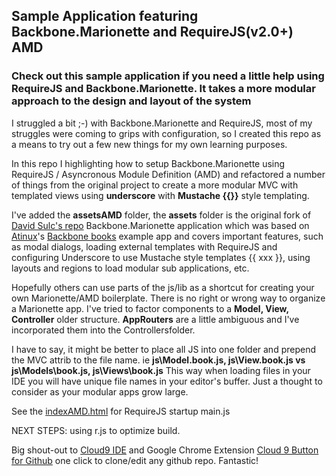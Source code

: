 ## Sample Application featuring Backbone.Marionette and RequireJS(v2.0+) AMD 


### Check out this sample application if you need a little help using RequireJS and Backbone.Marionette.  It takes a more modular approach to the design and layout of the system

I struggled a bit ;-) with Backbone.Marionette and RequireJS, most of my struggles were coming to grips with
configuration, so I created this repo as a means to try out a few new things for my own learning purposes.


In this repo I highlighting how to setup Backbone.Marionette using RequireJS / Asyncronous Module Definition (AMD)
and refactored a number of things from the original project to create a more modular MVC with templated views using **underscore**  with **Mustache {{}}** style templating.


I've added the **assetsAMD** folder, the **assets** folder is the original fork of [David Sulc's repo](https://github.com/davidsulc/backbone.marionette-atinux-books)
Backbone.Marionette application which was based on [Atinux](http://www.atinux.fr)'s [Backbone books](http://www.atinux.fr/backbone-books/)
example app and covers important features, such as modal dialogs, loading external templates with RequireJS and configuring Underscore to use Mustache style templates {{ xxx }},
using layouts and regions to load modular sub applications, etc.

Hopefully others can use parts of the js/lib as a shortcut for creating your own Marionette/AMD boilerplate.  There is no right or wrong way to organize
a Marionette app.  I've tried to factor components to a **Model, View, Controller** older structure.  **AppRouters** are a little ambiguous and I've incorporated them into the Controllersfolder.

I have to say, it might be better to place all JS into one folder and prepend the MVC attrib to the file name.  ie **js\Model.book.js, js\View.book.js vs js\Models\book.js, js\Views\book.js**
This way when loading files in your IDE you will have unique file names in your editor's buffer.  Just a thought to consider as your modular apps grow large.

See the [indexAMD.html](https://github.com/t2k/backbone.marionette-RequireJS/blob/master/indexAMD.html) for RequireJS startup main.js

NEXT STEPS:  using r.js to optimize build.

Big shout-out to [Cloud9 IDE](https://c9.io) and Google Chrome Extension [Cloud 9 Button for Github](https://chrome.google.com/webstore/detail/gkddhhofgajgmgfebhaiihlahjmjkmph) one click to clone/edit any github repo.  Fantastic!